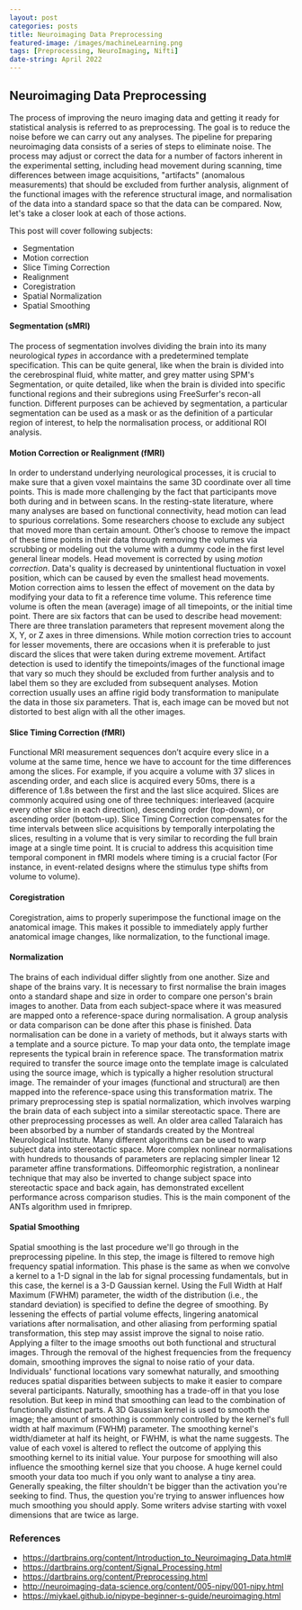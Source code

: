 ```yaml
---
layout: post
categories: posts
title: Neuroimaging Data Preprocessing
featured-image: /images/machineLearning.png
tags: [Preprocessing, NeuroImaging, Nifti]
date-string: April 2022
---
```


## Neuroimaging Data Preprocessing

The process of improving the neuro imaging data and getting it ready for statistical analysis is referred to as preprocessing. The goal is to reduce the noise before we can carry out any analyses. The pipeline for preparing neuroimaging data consists of a series of steps to eliminate noise. The process may adjust or correct the data for a number of factors inherent in the experimental setting, including head movement during scanning, time differences between image acquisitions, "artifacts" (anomalous measurements) that should be excluded from further analysis, alignment of the functional images with the reference structural image, and normalisation of the data into a standard space so that the data can be compared. Now, let's take a closer look at each of those actions. 

This post will cover following subjects:

+ Segmentation
+ Motion correction
+ Slice Timing Correction
+ Realignment
+ Coregistration
+ Spatial Normalization
+ Spatial Smoothing


#### Segmentation (sMRI)

The process of segmentation involves dividing the brain into its many neurological *types* in accordance with a predetermined template specification. This can be quite general, like when the brain is divided into the cerebrospinal fluid, white matter, and grey matter using SPM's Segmentation, or quite detailed, like when the brain is divided into specific functional regions and their subregions using FreeSurfer's recon-all function. Different purposes can be achieved by segmentation, a particular segmentation  can be used as a mask or as the definition of a particular region of interest, to help the normalisation process, or additional ROI analysis.

#### Motion Correction or Realignment (fMRI)


In order to understand underlying neurological processes, it is crucial to make sure that a given voxel maintains the same 3D coordinate over all time points. This is made more challenging by the fact that participants move both during and in between scans. In the resting-state literature, where many analyses are based on functional connectivity, head motion can lead to spurious correlations. Some researchers choose to exclude any subject that moved more than certain amount. Other’s choose to remove the impact of these time points in their data through removing the volumes via scrubbing or modeling out the volume with a dummy code in the first level general linear models. Head movement is corrected by using *motion correction*. Data's quality is decreased by unintentional fluctuation in voxel position, which can be caused by even the smallest head movements. Motion correction aims to lessen the effect of movement on the data by modifying your data to fit a reference time volume. This reference time volume is often the mean (average) image of all timepoints, or the initial time point. There are six factors that can be used to describe head movement: There are three translation parameters that represent movement along the X, Y, or Z axes in three dimensions. While motion correction tries to account for lesser movements, there are occasions when it is preferable to just discard the slices that were taken during extreme  movement. Artifact detection is used to identify the timepoints/images of the functional image that vary so much they should be excluded from further analysis and to label them so they are excluded from subsequent analyses. Motion correction usually uses an affine rigid body transformation to manipulate the data in those six parameters. That is, each image can be moved but not distorted to best align with all the other images.  

#### Slice Timing Correction (fMRI)

Functional MRI measurement sequences don’t acquire every slice in a volume at the same time, hence we have to account for the time differences among the slices. For example, if you acquire a volume with 37 slices in ascending order, and each slice is acquired every 50ms, there is a difference of 1.8s between the first and the last slice acquired. Slices are commonly acquired using one of three techniques: interleaved (acquire every other slice in each direction), descending order (top-down), or ascending order (bottom-up). Slice Timing Correction compensates for the time intervals between slice acquisitions by temporally interpolating the slices, resulting in a volume that is very similar to recording the full brain image at a single time point. It is crucial to address this acquisition time temporal component in fMRI models where timing is a crucial factor (For instance, in event-related designs where the stimulus type shifts from volume to volume).

#### Coregistration

Coregistration, aims to properly superimpose the functional image on the anatomical image. This makes it possible to immediately apply further anatomical image changes, like normalization, to the functional image.

#### Normalization

The brains of each individual differ slightly from one another. Size and shape of the brains vary. It is necessary to first normalise the brain images onto a standard shape and size in order to compare one person's brain images to another. Data from each subject-space where it was measured are mapped onto a reference-space during normalisation. A group analysis or data comparison can be done after this phase is finished. Data normalisation can be done in a variety of methods, but it always starts with a template and a source picture. To map your data onto, the template image represents the typical brain in reference space. The transformation matrix required to transfer the source image onto the template image is calculated using the source image, which is typically a higher resolution structural image. The remainder of your images (functional and structural) are then mapped into the reference-space using this transformation matrix. The primary preprocessing step is spatial normalization, which involves warping the brain data of each subject into a similar stereotactic space. There are other preprocessing processes as well. An older area called Talaraich has been absorbed by a number of standards created by the Montreal Neurological Institute. Many different algorithms can be used to warp subject data into stereotactic space. More complex nonlinear normalisations with hundreds to thousands of parameters are replacing simpler linear 12 parameter affine transformations. Diffeomorphic registration, a nonlinear technique that may also be inverted to change subject space into stereotactic space and back again, has demonstrated excellent performance across comparison studies. This is the main component of the ANTs algorithm used in fmriprep. 


#### Spatial Smoothing

Spatial smoothing is the last procedure we'll go through in the preprocessing pipeline. In this step, the image is filtered to remove high frequency spatial information. This phase is the same as when we convolve a kernel to a 1-D signal in the lab for signal processing fundamentals, but in this case, the kernel is a 3-D Gaussian kernel. Using the Full Width at Half Maximum (FWHM) parameter, the width of the distribution (i.e., the standard deviation) is specified to define the degree of smoothing. By lessening the effects of partial volume effects, lingering anatomical variations after normalisation, and other aliasing from performing spatial transformation, this step may assist improve the signal to noise ratio. Applying a filter to the image smooths out both functional and structural images. Through the removal of the highest frequencies from the frequency domain, smoothing improves the signal to noise ratio of your data. Individuals' functional locations vary somewhat naturally, and smoothing reduces spatial disparities between subjects to make it easier to compare several participants. Naturally, smoothing has a trade-off in that you lose resolution. But keep in mind that smoothing can lead to the combination of functionally distinct parts. A 3D Gaussian kernel is used to smooth the image; the amount of smoothing is commonly controlled by the kernel's full width at half maximum (FWHM) parameter. The smoothing kernel's width/diameter at half its height, or FWHM, is what the name suggests. The value of each voxel is altered to reflect the outcome of applying this smoothing kernel to its initial value. Your purpose for smoothing will also influence the smoothing kernel size that you choose. A huge kernel could smooth your data too much if you only want to analyse a tiny area. Generally speaking, the filter shouldn't be bigger than the activation you're seeking to find. Thus, the question you're trying to answer influences how much smoothing you should apply. Some writers advise starting with voxel dimensions that are twice as large.

### References
+ https://dartbrains.org/content/Introduction_to_Neuroimaging_Data.html#
+ https://dartbrains.org/content/Signal_Processing.html
+ https://dartbrains.org/content/Preprocessing.html
+ http://neuroimaging-data-science.org/content/005-nipy/001-nipy.html
+ https://miykael.github.io/nipype-beginner-s-guide/neuroimaging.html
